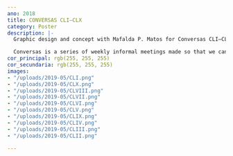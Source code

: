 ```yaml
---
ano: 2018
title: CONVERSAS CLI—CLX
category: Poster
description: |-
  Graphic design and concept with Mafalda P. Matos for Conversas CLI—CLX.

  Conversas is a series of weekly informal meetings made so that we can get to know and discuss projects and interests.
cor_principal: rgb(255, 255, 255)
cor_secundaria: rgb(255, 255, 255)
images:
- "/uploads/2019-05/CLI.png"
- "/uploads/2019-05/CLX.png"
- "/uploads/2019-05/CLVIII.png"
- "/uploads/2019-05/CLVII.png"
- "/uploads/2019-05/CLVI.png"
- "/uploads/2019-05/CLV.png"
- "/uploads/2019-05/CLIX.png"
- "/uploads/2019-05/CLIV.png"
- "/uploads/2019-05/CLIII.png"
- "/uploads/2019-05/CLII.png"

---
```

